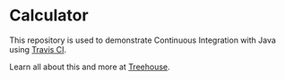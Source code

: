 # Calculator

This repository is used to demonstrate Continuous Integration with Java using [Travis CI](http://travis-ci.org).

Learn all about this and more at [Treehouse](https://teamtreehouse.com).